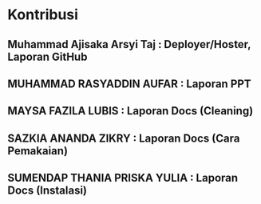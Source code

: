 # Kontribusi
## Muhammad Ajisaka Arsyi Taj : Deployer/Hoster, Laporan GitHub
## MUHAMMAD RASYADDIN AUFAR : Laporan PPT
## MAYSA FAZILA LUBIS : Laporan Docs (Cleaning)
## SAZKIA ANANDA ZIKRY : Laporan Docs (Cara Pemakaian)
## SUMENDAP THANIA PRISKA YULIA : Laporan Docs (Instalasi)

